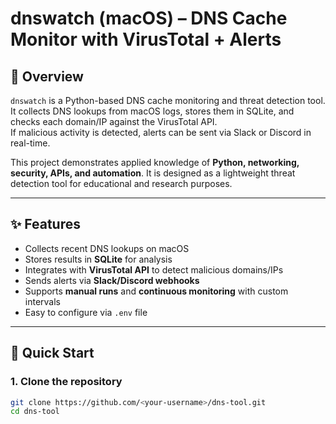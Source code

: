 # dnswatch (macOS) – DNS Cache Monitor with VirusTotal + Alerts

## 📌 Overview
`dnswatch` is a Python-based DNS cache monitoring and threat detection tool.  
It collects DNS lookups from macOS logs, stores them in SQLite, and checks each domain/IP against the VirusTotal API.  
If malicious activity is detected, alerts can be sent via Slack or Discord in real-time.  

This project demonstrates applied knowledge of **Python, networking, security, APIs, and automation**. It is designed as a lightweight threat detection tool for educational and research purposes.  

---

## ✨ Features
- Collects recent DNS lookups on macOS
- Stores results in **SQLite** for analysis
- Integrates with **VirusTotal API** to detect malicious domains/IPs
- Sends alerts via **Slack/Discord webhooks**
- Supports **manual runs** and **continuous monitoring** with custom intervals
- Easy to configure via `.env` file  

---

## 🚀 Quick Start

### 1. Clone the repository
```bash
git clone https://github.com/<your-username>/dns-tool.git
cd dns-tool
